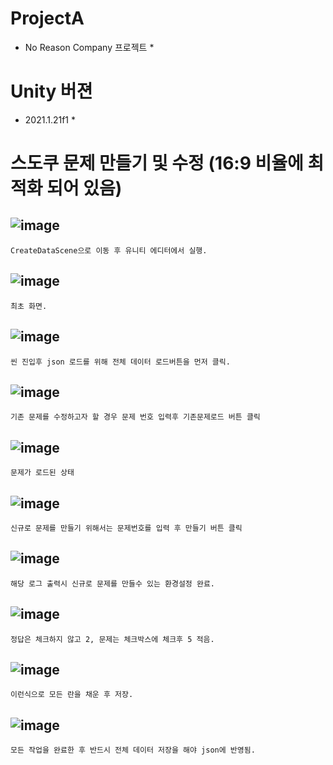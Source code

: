 # ProjectA
* No Reason Company 프로젝트 *

# Unity 버젼
* 2021.1.21f1 *

# 스도쿠 문제 만들기 및 수정 (16:9 비율에 최적화 되어 있음)
![image](https://user-images.githubusercontent.com/15643337/135591281-d8e083dd-af69-4498-9bbd-32068c3c9ae1.png)
-
	CreateDataScene으로 이동 후 유니티 에디터에서 실행.



![image](https://user-images.githubusercontent.com/15643337/135589526-69938742-91eb-4f06-a3f1-34e122fbe550.png)
-
	최초 화면.



![image](https://user-images.githubusercontent.com/15643337/135589574-5a15f999-fad6-4af0-98a8-1cf2cf53b5c6.png)
-
	씬 진입후 json 로드를 위해 전체 데이터 로드버튼을 먼저 클릭.



![image](https://user-images.githubusercontent.com/15643337/135589643-8aa5d4e0-8b52-4274-b45f-b4e391f2eabf.png)
-
	기존 문제를 수정하고자 할 경우 문제 번호 입력후 기존문제로드 버튼 클릭


![image](https://user-images.githubusercontent.com/15643337/135589712-68309aa9-179c-4690-bae9-c6527e3608ba.png)
-
	문제가 로드된 상태



![image](https://user-images.githubusercontent.com/15643337/135589749-801b033a-51fe-43e8-8658-30bd69c46297.png)
-
	신규로 문제를 만들기 위해서는 문제번호를 입력 후 만들기 버튼 클릭



![image](https://user-images.githubusercontent.com/15643337/135589797-2c9914c7-e633-48f3-81de-74d3c1122c76.png)
-
	해당 로그 출력시 신규로 문제를 만들수 있는 환경설정 완료.



![image](https://user-images.githubusercontent.com/15643337/135590960-3df00568-544c-4774-91fc-d80c68e87924.png)
-
	정답은 체크하지 않고 2, 문제는 체크박스에 체크후 5 적음.



![image](https://user-images.githubusercontent.com/15643337/135591043-a7737126-ad62-4e69-b364-d1ec2d7eed25.png)
-
	이런식으로 모든 란을 채운 후 저장.
	
	
	
![image](https://user-images.githubusercontent.com/15643337/135593167-7218a3da-5df6-402f-8334-98b6bde5ac8a.png)
-
	모든 작업을 완료한 후 반드시 전체 데이터 저장을 해야 json에 반영됨.